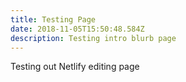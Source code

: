 ```yaml
---
title: Testing Page
date: 2018-11-05T15:50:48.584Z
description: Testing intro blurb page
---
```

Testing out Netlify editing page
